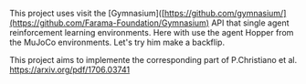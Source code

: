 This project uses visit the [Gymnasium]([https://github.com/gymnasium/](https://github.com/Farama-Foundation/Gymnasium) API that single agent reinforcement learning environments. Here with use the agent Hopper from the MuJoCo environments. Let's try him make a backflip.

This project aims to implemente the corresponding part of P.Christiano et al. https://arxiv.org/pdf/1706.03741 

